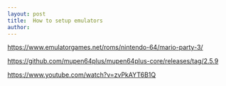 ```yaml
---
layout: post
title:  How to setup emulators
author: 
---
```

<!--more-->


https://www.emulatorgames.net/roms/nintendo-64/mario-party-3/

https://github.com/mupen64plus/mupen64plus-core/releases/tag/2.5.9

https://www.youtube.com/watch?v=zvPkAYT6B1Q